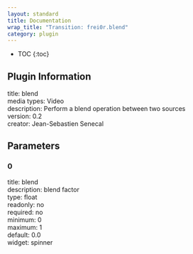 ```yaml
---
layout: standard
title: Documentation
wrap_title: "Transition: frei0r.blend"
category: plugin
---
```

* TOC
{:toc}

## Plugin Information

title: blend  
media types:
Video  
description: Perform a blend operation between two sources  
version: 0.2  
creator: Jean-Sebastien Senecal  

## Parameters

### 0

title: blend    
description:
blend factor  
type: float  
readonly: no  
required: no  
minimum: 0  
maximum: 1  
default: 0.0  
widget: spinner  

